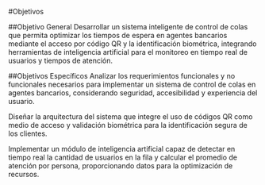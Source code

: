 #Objetivos

##Objetivo General
Desarrollar un sistema inteligente de control de colas que permita optimizar los tiempos de espera en agentes bancarios mediante el acceso por código QR y la identificación biométrica, integrando herramientas de inteligencia artificial para el monitoreo en tiempo real de usuarios y tiempos de atención.

##Objetivos Específicos
Analizar los requerimientos funcionales y no funcionales necesarios para implementar un sistema de control de colas en agentes bancarios, considerando seguridad, accesibilidad y experiencia del usuario.

Diseñar la arquitectura del sistema que integre el uso de códigos QR como medio de acceso y validación biométrica para la identificación segura de los clientes.

Implementar un módulo de inteligencia artificial capaz de detectar en tiempo real la cantidad de usuarios en la fila y calcular el promedio de atención por persona, proporcionando datos para la optimización de recursos.